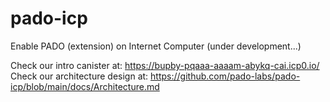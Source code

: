 # pado-icp
Enable PADO (extension) on Internet Computer (under development...)

Check our intro canister at: https://bupby-pqaaa-aaaam-abykq-cai.icp0.io/
Check our architecture design at: https://github.com/pado-labs/pado-icp/blob/main/docs/Architecture.md
